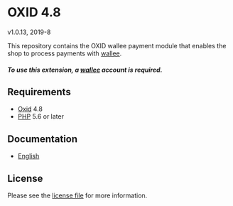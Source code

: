 # OXID 4.8

v1.0.13, 2019-8

This repository contains the OXID  wallee payment module that enables the shop to process payments with [wallee](https://www.wallee.com).

##### To use this extension, a [wallee](https://www.wallee.com) account is required.

## Requirements

* [Oxid](https://www.oxid-esales.com/) 4.8
* [PHP](http://php.net/) 5.6 or later

## Documentation

* [English](https://plugin-documentation.wallee.com/wallee-payment/oxid-4.8/1.0.13/docs/en/documentation.html)

## License

Please see the [license file](https://github.com/wallee-payment/oxid-4.8/blob/1.0.13/LICENSE) for more information.